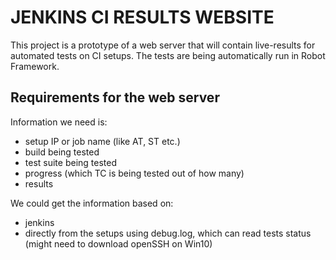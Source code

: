 # JENKINS CI RESULTS WEBSITE

This project is a prototype of a web server that will contain live-results for automated tests on CI setups.
The tests are being automatically run in Robot Framework.

## Requirements for the web server

Information we need is:

- setup IP or job name (like AT, ST etc.)
- build being tested
- test suite being tested
- progress (which TC is being tested out of how many)
- results

We could get the information based on:

- jenkins
- directly from the setups using debug.log, which can read tests status (might need to download openSSH on Win10)
